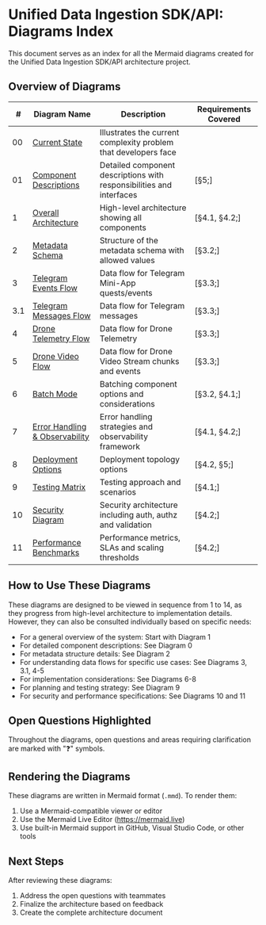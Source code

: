 # Unified Data Ingestion SDK/API: Diagrams Index

This document serves as an index for all the Mermaid diagrams created for the Unified Data Ingestion SDK/API architecture project.

## Overview of Diagrams

| #   | Diagram Name                                                         | Description                                                          | Requirements Covered |
| --- | -------------------------------------------------------------------- | -------------------------------------------------------------------- | -------------------- |
| 00  | [Current State](0_0_current_state_problem.mmd)                       | Illustrates the current complexity problem that developers face      |                      |
| 01  | [Component Descriptions](0_1_component_descriptions.mmd)             | Detailed component descriptions with responsibilities and interfaces | [§5;]                |
| 1   | [Overall Architecture](1_overall_architecture.mmd)                   | High-level architecture showing all components                       | [§4.1, §4.2;]        |
| 2   | [Metadata Schema](2_metadata_schema.mmd)                             | Structure of the metadata schema with allowed values                 | [§3.2;]              |
| 3   | [Telegram Events Flow](3_use_case_telegram_events.mmd)               | Data flow for Telegram Mini-App quests/events                        | [§3.3;]              |
| 3.1 | [Telegram Messages Flow](3_1_use_case_telegram_messages.mmd)         | Data flow for Telegram messages                                      | [§3.3;]              |
| 4   | [Drone Telemetry Flow](4_use_case_drone_telemetry.mmd)               | Data flow for Drone Telemetry                                        | [§3.3;]              |
| 5   | [Drone Video Flow](5_use_case_drone_video.mmd)                       | Data flow for Drone Video Stream chunks and events                   | [§3.3;]              |
| 6   | [Batch Mode](6_batch_mode.mmd)                                       | Batching component options and considerations                        | [§3.2, §4.1;]        |
| 7   | [Error Handling & Observability](7_error_handling_observability.mmd) | Error handling strategies and observability framework                | [§4.1, §4.2;]        |
| 8   | [Deployment Options](8_deployment_options.mmd)                       | Deployment topology options                                          | [§4.2, §5;]          |
| 9   | [Testing Matrix](9_testing_matrix.mmd)                               | Testing approach and scenarios                                       | [§4.1;]              |
| 10  | [Security Diagram](10_security_diagram.mmd)                          | Security architecture including auth, authz and validation           | [§4.2;]              |
| 11  | [Performance Benchmarks](11_performance_benchmarks.mmd)              | Performance metrics, SLAs and scaling thresholds                     | [§4.2;]              |

## How to Use These Diagrams

These diagrams are designed to be viewed in sequence from 1 to 14, as they progress from high-level architecture to implementation details. However, they can also be consulted individually based on specific needs:

- For a general overview of the system: Start with Diagram 1
- For detailed component descriptions: See Diagram 0
- For metadata structure details: See Diagram 2
- For understanding data flows for specific use cases: See Diagrams 3, 3.1, 4-5
- For implementation considerations: See Diagrams 6-8
- For planning and testing strategy: See Diagram 9
- For security and performance specifications: See Diagrams 10 and 11

## Open Questions Highlighted

Throughout the diagrams, open questions and areas requiring clarification are marked with "❓" symbols.

## Rendering the Diagrams

These diagrams are written in Mermaid format (`.mmd`). To render them:

1. Use a Mermaid-compatible viewer or editor
2. Use the Mermaid Live Editor (https://mermaid.live)
3. Use built-in Mermaid support in GitHub, Visual Studio Code, or other tools

## Next Steps

After reviewing these diagrams:

1. Address the open questions with teammates
2. Finalize the architecture based on feedback
3. Create the complete architecture document
